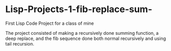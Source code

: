 # Lisp-Projects-1-fib-replace-sum-
First Lisp Code Project for a class of mine

The project consisted of making a recursively done summing function, a deep replace, and the fib sequence done both normal recursively and using tail recursion.
